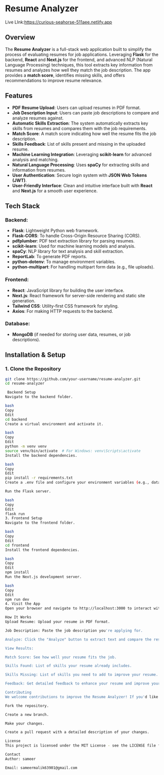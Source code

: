 # Resume Analyzer
Live LInk:https://curious-seahorse-511aee.netlify.app
## Overview

The **Resume Analyzer** is a full-stack web application built to simplify the process of evaluating resumes for job applications. Leveraging **Flask** for the backend, **React** and **Next.js** for the frontend, and advanced NLP (Natural Language Processing) techniques, this tool extracts key information from resumes and analyzes how well they match the job description. The app provides a **match score**, identifies missing skills, and offers recommendations to improve resume relevance.

## Features

- **PDF Resume Upload**: Users can upload resumes in PDF format.
- **Job Description Input**: Users can paste job descriptions to compare and analyze resumes against.
- **Automatic Skills Extraction**: The system automatically extracts key skills from resumes and compares them with the job requirements.
- **Match Score**: A match score indicating how well the resume fits the job description.
- **Skills Feedback**: List of skills present and missing in the uploaded resume.
- **Machine Learning Integration**: Leveraging **scikit-learn** for advanced analysis and matching.
- **Natural Language Processing**: Uses **spaCy** for extracting skills and information from resumes.
- **User Authentication**: Secure login system with **JSON Web Tokens (JWT)**.
- **User-Friendly Interface**: Clean and intuitive interface built with **React** and **Next.js** for a smooth user experience.

## Tech Stack

### Backend:
- **Flask**: Lightweight Python web framework.
- **Flask-CORS**: To handle Cross-Origin Resource Sharing (CORS).
- **pdfplumber**: PDF text extraction library for parsing resumes.
- **scikit-learn**: Used for machine learning models and analysis.
- **spaCy**: NLP library for text analysis and skill extraction.
- **ReportLab**: To generate PDF reports.
- **python-dotenv**: To manage environment variables.
- **python-multipart**: For handling multipart form data (e.g., file uploads).

### Frontend:
- **React**: JavaScript library for building the user interface.
- **Next.js**: React framework for server-side rendering and static site generation.
- **Tailwind CSS**: Utility-first CSS framework for styling.
- **Axios**: For making HTTP requests to the backend.

### Database:
- **MongoDB** (if needed for storing user data, resumes, or job descriptions).

## Installation & Setup

### 1. Clone the Repository

```bash
git clone https://github.com/your-username/resume-analyzer.git
cd resume-analyzer

 Backend Setup
Navigate to the backend folder.

bash
Copy
Edit
cd backend
Create a virtual environment and activate it.

bash
Copy
Edit
python -m venv venv
source venv/bin/activate  # For Windows: venv\Scripts\activate
Install the backend dependencies.

bash
Copy
Edit
pip install -r requirements.txt
Create a .env file and configure your environment variables (e.g., database URI, JWT secret).

Run the Flask server.

bash
Copy
Edit
flask run
3. Frontend Setup
Navigate to the frontend folder.

bash
Copy
Edit
cd frontend
Install the frontend dependencies.

bash
Copy
Edit
npm install
Run the Next.js development server.

bash
Copy
Edit
npm run dev
4. Visit the App
Open your browser and navigate to http://localhost:3000 to interact with the Resume Analyzer.

How It Works
Upload Resume: Upload your resume in PDF format.

Job Description: Paste the job description you're applying for.

Analyze: Click the "Analyze" button to extract text and compare the resume with the job description.

View Results:

Match Score: See how well your resume fits the job.

Skills Found: List of skills your resume already includes.

Skills Missing: List of skills you need to add to improve your resume.

Feedback: Get detailed feedback to enhance your resume and improve your chances.

Contributing
We welcome contributions to improve the Resume Analyzer! If you'd like to contribute, please follow these steps:

Fork the repository.

Create a new branch.

Make your changes.

Create a pull request with a detailed description of your changes.

License
This project is licensed under the MIT License - see the LICENSE file for details.

Contact
Author: sameer

Email: sameermalik63901@gmail.com
